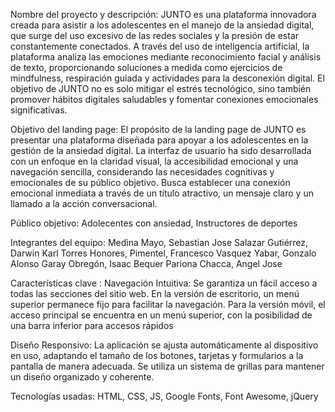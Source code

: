 Nombre del proyecto y descripción:
JUNTO es una plataforma innovadora creada para asistir a los adolescentes en el manejo de la ansiedad digital, que surge del uso excesivo de las redes sociales y la presión de estar constantemente conectados. A través del uso de inteligencia artificial, la plataforma analiza las emociones mediante reconocimiento facial y análisis de texto, proporcionando soluciones a medida como ejercicios de mindfulness, respiración guiada y actividades para la desconexión digital. El objetivo de JUNTO no es solo mitigar el estrés tecnológico, sino también promover hábitos digitales saludables y fomentar conexiones emocionales significativas.

Objetivo del landing page:
El propósito de la landing page de JUNTO es presentar una plataforma diseñada para apoyar a los adolescentes en la gestión de la ansiedad digital. La interfaz de usuario ha sido desarrollada con un enfoque en la claridad visual, la accesibilidad emocional y una navegación sencilla, considerando las necesidades cognitivas y emocionales de su público objetivo. Busca establecer una conexión emocional inmediata a través de un título atractivo, un mensaje claro y un llamado a la acción conversacional.

Público objetivo:
Adolecentes con ansiedad, Instructores de deportes

Integrantes del equipo:
Medina Mayo, Sebastian Jose
Salazar Gutiérrez, Darwin Karl
Torres Honores, Pimentel, Francesco
Vasquez Yabar, Gonzalo Alonso
Garay Obregón, Isaac Bequer
Pariona Chacca, Angel Jose

Características clave :
Navegación Intuitiva: Se garantiza un fácil acceso a todas las secciones del sitio web. En la versión de escritorio, un menú superior permanece fijo para facilitar la navegación. Para la versión móvil, el acceso principal se encuentra en un menú superior, con la posibilidad de una barra inferior para accesos rápidos

Diseño Responsivo: La aplicación se ajusta automáticamente al dispositivo en uso, adaptando el tamaño de los botones, tarjetas y formularios a la pantalla de manera adecuada. Se utiliza un sistema de grillas para mantener un diseño organizado y coherente.

Tecnologías usadas: HTML, CSS, JS, Google Fonts, Font Awesome, jQuery
